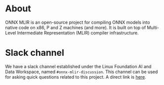 <!--- SPDX-License-Identifier: Apache-2.0 -->

# About

ONNX MLIR is an open-source project for compiling ONNX models into native code
on x86, P and Z machines (and more). It is built on top of Multi-Level
Intermediate Representation (MLIR) compiler infrastructure.

# Slack channel

We have a slack channel established under the Linux Foundation AI and Data Workspace, named `#onnx-mlir-discussion`. This channel can be used for asking quick questions related to this project. A direct link is [here](https://lfaifoundation.slack.com/archives/C01J4NAL4A2).
